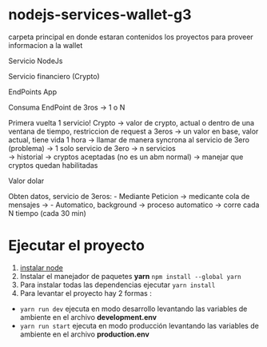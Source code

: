 


# nodejs-services-wallet-g3
carpeta principal en donde estaran contenidos los proyectos para proveer informacion a la wallet


Servicio NodeJs

Servicio financiero (Crypto)

EndPoints App


Consuma EndPoint de 3ros -> 1 o N

Primera vuelta 1 servicio!
Crypto -> valor de crypto, actual o dentro de una ventana de tiempo, restriccion de request a 3eros
							-> un valor en base, valor actual, tiene vida 1 hora
							-> llamar de manera syncrona al servicio de 3ero (problema) -> 1 solo servicio de 3ero
																						-> n servicios	
	   -> historial
	   -> cryptos aceptadas (no es un abm normal) -> manejar que cryptos quedan habilitadas


Valor dolar

Obten datos, servicio de 3eros:
	- Mediante Peticion			-> medicante cola de mensajes								-> 
	- Automatico, background	-> proceso automatico -> corre cada N tiempo (cada 30 min)
	
	
# Ejecutar el proyecto
1)  [instalar node](https://nodejs.org/es/download/)
2) Instalar el manejador de paquetes **yarn** `npm install --global yarn` 
3) Para instalar todas las dependencias ejecutar `yarn install`
4) Para levantar el proyecto hay 2 formas :
* `yarn run dev` ejecuta en modo desarrollo levantando las variables de ambiente en el archivo **development.env**
* `yarn run start` ejecuta en modo producción levantando las variables de ambiente en el archivo **production.env**

